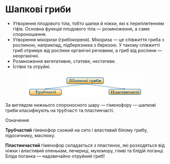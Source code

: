# Шапкові гриби

<ul>
<li>Утворення плодового тіла, тобто шапки й ніжки, які є переплетенням гіфів. Основна функція плодового тіла — розмноження, а саме спороношення.</li>
<li>Утворення <span class="p1">мікоризи</span> (грибокореня).  <span class="p1">Мікориза</span> — це співжиття гриба з рослиною, наприклад, підберезника з березою. У такому співжитті гриб отримує від рослини органічні речовини, а гриб від рослини — неорганічні.</li>
<li>Розмноження вегетативне, статеве, нестатеве.</li>
<li>Їстівні та отруйні.</li>
</ul>

<div align="center"><img src="b161_box2.png"/></div>

<p>За виглядом нижнього спороносного шару — <span class="p1">гіменофору</span> — шапкові гриби класифікують на <span class="p1">трубчасті</span> та <span class="p1">пластинчасті</span>.</p>

<div class="space">
<div class="eoz-wrap">
<span class="eoz">Означення</span>
<div class="eoz-text">
<p><b>Трубчастий</b> гіменофор схожий на сито і властивий білому грибу, підосичнику, маслюку.</p>
<p><b>Пластинчастий</b> гіменофор складається з пластинок, які розходяться від ніжки і властивий опенькам, печериці, мухомору, гливі та блідій поганці. Бліда поганка — надзвичайно отруйний гриб!</p>
</div>
</div>
</div>